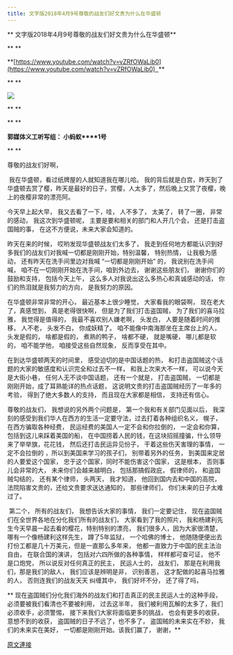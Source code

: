 ```yaml
---
title: 文字版2018年4月9号尊敬的战友们好文贵为什么在华盛顿
---
```


**
文字版2018年4月9号尊敬的战友们好文贵为什么在华盛顿**



**
**



**[https://www.youtube.com/watch?v=vZRfOWaLib0](https://www.youtube.com/watch?v=vZRfOWaLib0)  **



**
**


[![](https://3.bp.blogspot.com/-fqArQ2tIbh4/WsvUliY_tDI/AAAAAAAAC6c/KvE_15CLJI4wSm-XkKIGmkvglcHNuGFiwCLcBGAs/s400/0409-1.PNG)](https://3.bp.blogspot.com/-fqArQ2tIbh4/WsvUliY_tDI/AAAAAAAAC6c/KvE_15CLJI4wSm-XkKIGmkvglcHNuGFiwCLcBGAs/s1600/0409-1.PNG)


**
**



**
**



**郭媒体义工听写组： 小蚂蚁****1号**



**
**



尊敬的战友们好啊，








 我在华盛顿，看过纸牌屋的人就知道我在哪儿哈。 我的背后就是白宫，昨天到了华盛顿去赏了樱，昨天是最好的日子，赏樱，人太多了，然后晚上又赏了夜樱，晚上的夜樱非常的漂亮阿。








今天早上起大早， 我又去看了一下，哇， 人不多了， 太美了， 转了一圈， 非常的感动， 我这次到华盛顿呢， 主要是要和相关的部门和人开几个会， 还是打击盗国贼的事， 在这不方便说，未来大家会知道的。








昨天在来的时候， 哎哟发现华盛顿战友们太多了， 我走到任何地方都能认识到好多我们的战友们对我喊一切都是刚刚开始，特别温馨， 特别热情， 让我极为感动， 还有昨天在洗手间里边对我喊 “一切都是刚刚开始” 的， 我说别在洗手间喊， 咱不在一切刚刚开始在洗手间，咱到外边去， 谢谢这些朋友们， 谢谢你们的鼓励和支持， 包括今天上午， 这么多人对我说出这么多热心和真诚感动的话， 你们的热泪就是我努力的方向， 是我努力的原因。








在华盛顿非常非常的开心， 最近基本上很少睡觉， 大家看我的眼袋啊， 现在老大了，真感觉到， 真是老得很快啊， 但是为了我们打击盗国贼， 为了我们的喜马拉雅， 我觉得是值得的， 我最不喜欢别人嫌老啊， 头发白， 人要是随着时间的推移， 人不老， 头发不白， 你成妖精了。 咱不能像中南海那坐在主席台上的人， 头发是假的， 啥都是假的， 煮熟的鸭子， 啥都不硬， 就是嘴硬， 哪儿都是软的， 咱不能学他， 咱接受这些自然现象， 反而享受在其中。








在到达华盛顿两天的时间里， 感受迫切的是中国话题的热， 和打击盗国贼这个话题的大家的敏感度和认识完全和过去不一样， 和我上次来大不一样， 可以说今天是大街小巷， 任何人无不谈中国话题， 还有一个就是， 打击盗国贼， 一切都是刚刚开始，成了耳熟能详的热点话题， 这说明文贵的打击盗国贼经历了一年多的考验， 得到了绝大多数人的支持， 而且现在大家都是相信， 支持还有信心。








尊敬的战友们， 我想说的另外两个问题是， 第一个我和有关部门见面以后， 我深刻的感受到我们华人在西方的生活一定要守法，过去打着各种组织名义， 幌子， 在西方骗取各种经费， 民运经费的美国人一定不会和你拉倒的， 一定会和你算， 包括到这儿来踩着美国的船， 在中国捞着人民的钱，在这块招摇撞骗，什么领导来了举举旗，花花钱， 然后还打击民运异见份子， 干着这些伤天害理的事情， 一定不会拉倒的 ，所以到美国来学习的孩子们， 别带着另外的任务， 到美国来定居的人要爱这个国家， 忠于这个国家，同时不能伤害这个国家， 这是根本， 否则事儿会非常的大， 未来你们会越来越明白， 包括那搞假政庇， 假律师的， 和盗国贼勾结的， 还有某个律师， 头两天， 我才知道， 他回到国内去和中国的高院， 法院陷害文贵的，还给文贵要求送达通知的， 那些律师们， 你们未来的日子太难过了。








 第二个， 所有的战友们， 我想告诉大家的事情， 我们一定要记住， 现在盗国贼们在全世界各地在分化我们所有的战友们， 大家看到了我的照片， 我和杨建利先生今天早晨一起去看的樱花，特别特别的漂亮， 我们很多人，因为大家很清楚， 哪有一个像杨建利这样先生， 蹲了5年监狱， 一个哈佛的博士， 他随随便便出去打份工都是几十万美元，但是一直那么多年来， 他都一直致力于中国的民主法治自由， 在联合国的演讲， 包括对六四所做的各种事情， 样样都可查可证， 他不是口炮党， 所以说反对任何真正的民主， 民运人士的， 战友们， 那是在利用我们，那是我们的敌人， 我们应该是辨明是非， 识别善恶， 这才配做的起喜马拉雅的人， 否则连我们的战友天天 纠缠其中， 我们好坏不分， 还了得了吗，








** 现在盗国贼们分化我们海外的战友们和打击真正的民主民运人士的这种手段， 必须要被我们看清也不要被利用， 过去这半年， 我们被利用瓦解的太多了，我们必须收手，必须警惕， 接下来我们大家将面临更多的挑战， 也会有更多的收获， 意想不到的收获， 盗国贼的日子不远了，也不多了， 盗国贼的未来实在不妙， 我们的未来实在美好， 一切都是刚刚开始。该我们赢了， 谢谢，**

[原文連接](http://littleantvoice.blogspot.com/2018/04/201849.html)